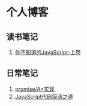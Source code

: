 # 个人博客

## 读书笔记

1. [你不知道的JavaScript-上卷](https://github.com/abinnq/blog/issues/1)


## 日常笔记

1. [promise/A+实现](https://github.com/abinnq/blog/issues/4)
2. [JavaScript代码简洁之道](https://github.com/abinnq/blog/issues/5)